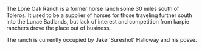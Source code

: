 The Lone Oak Ranch is a former horse ranch some 30 miles south of Toleros. It used to be a supplier of horses for those traveling further south into the Lunae Badlands, but lack of interest and competition from karpie ranchers drove the place out of business.

The ranch is currently occupied by Jake 'Sureshot' Halloway and his posse.
